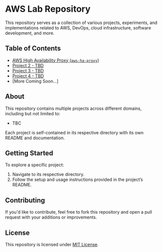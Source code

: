 # AWS Lab Repository

This repository serves as a collection of various projects, experiments, and implementations related to AWS, DevOps, cloud infrastructure, software development, and more.

## Table of Contents

- [AWS High Availability Proxy (`aws-ha-proxy`)](./aws-ha-proxy)
- [Project 2 - TBD](./project-2)
- [Project 3 - TBD](./project-3)
- [Project 4 - TBD](./project-4)
- [More Coming Soon...]

## About

This repository contains multiple projects across different domains, including but not limited to:

- TBC  

Each project is self-contained in its respective directory with its own README and documentation.

## Getting Started

To explore a specific project:

1. Navigate to its respective directory.
2. Follow the setup and usage instructions provided in the project’s README.

## Contributing

If you'd like to contribute, feel free to fork this repository and open a pull request with your additions or improvements.

## License

This repository is licensed under [MIT License](LICENSE).
